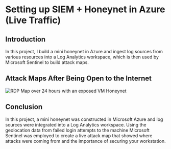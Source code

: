 # Setting up SIEM + Honeynet in Azure (Live Traffic)

## Introduction

In this project, I build a mini honeynet in Azure and ingest log sources from various resources into a Log Analytics workspace, which is then used by Microsoft Sentinel to build attack maps.

## Attack Maps After Being Open to the Internet
![RDP Map over 24 hours with an exposed VM Honeynet](https://i.imgur.com/kkpRk6J.gif)<br>

## Conclusion

In this project, a mini honeynet was constructed in Microsoft Azure and log sources were integrated into a Log Analytics workspace. Using the geolocation data from failed login attempts to the machine Microsoft Sentinel was employed to create a live attack map that showed where attacks were coming from and the importance of securing your workstation. 
